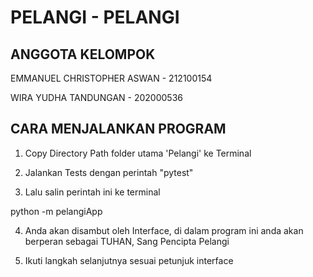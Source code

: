 # PELANGI - PELANGI

## ANGGOTA KELOMPOK
EMMANUEL CHRISTOPHER ASWAN - 212100154

WIRA YUDHA TANDUNGAN  - 202000536


## CARA MENJALANKAN PROGRAM

1. Copy Directory Path folder utama 'Pelangi' ke Terminal



2. Jalankan Tests dengan perintah "pytest"


  
3. Lalu salin perintah ini ke terminal

python -m pelangiApp

  

4. Anda akan disambut oleh Interface, di dalam program ini anda akan berperan sebagai TUHAN, Sang Pencipta Pelangi

  

5. Ikuti langkah selanjutnya sesuai petunjuk interface

